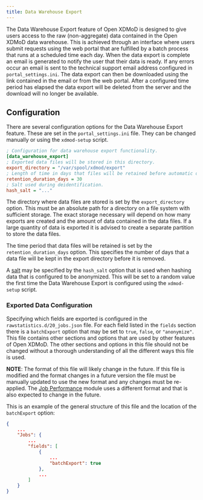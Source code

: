 ```yaml
---
title: Data Warehouse Export
---
```


The Data Warehouse Export feature of Open XDMoD is designed to give users
access to the raw (non-aggregate) data contained in the Open XDMoD data
warehouse.  This is achieved through an interface where users submit requests
using the web portal that are fulfilled by a batch process that runs at
a scheduled time each day.  When the data export is complete an email is
generated to notify the user that their data is ready.  If any errors occur an
email is sent to the technical support email address configured in
`portal_settings.ini`.  The data export can then be downloaded using the link
contained in the email or from the web portal.  After a configured time period
has elapsed the data export will be deleted from the server and the download
will no longer be available.

## Configuration

There are several configuration options for the Data Warehouse Export feature.
These are set in the `portal_settings.ini` file.  They can be changed manually
or using the `xdmod-setup` script.

```ini
; Configuration for data warehouse export functionality.
[data_warehouse_export]
; Exported data files will be stored in this directory.
export_directory = "/var/spool/xdmod/export"
; Length of time in days that files will be retained before automatic deletion.
retention_duration_days = 30
; Salt used during deidentification.
hash_salt = "..."
```

The directory where data files are stored is set by the `export_directory`
option.  This must be an absolute path for a directory on a file system with
sufficient storage.  The exact storage necessary will depend on how many
exports are created and the amount of data contained in the data files.  If a
large quantity of data is exported it is advised to create a separate partition
to store the data files.

The time period that data files will be retained is set by the
`retention_duration_days` option.  This specifies the number of days that a
data file will be kept in the export directory before it is removed.

A [salt][] may be specified by the `hash_salt` option that is used when hashing
data that is configured to be anonymized.  This will be set to a random value
the first time the Data Warehouse Export is configured using the `xdmod-setup`
script.

### Exported Data Configuration

Specifying which fields are exported is configured in the
`rawstatistics.d/20_jobs.json` file.  For each field listed in the `fields`
section there is a `batchExport` option that may be set to `true`, `false`, or
`"anonymize"`.  This file contains other sections and options that are used by
other features of Open XDMoD.  The other sections and options in this file
should not be changed without a thorough understanding of all the different
ways this file is used.

**NOTE**: The format of this file will likely change in the future.  If this
file is modified and the format changes in a future version the file must be
manually updated to use the new format and any changes must be re-applied.  The
[Job Performance](supremm) module uses a different format and that is also
expected to change in the future.

This is an example of the general structure of this file and the location of
the `batchExport` option:

```json
{
    ...
    "Jobs": {
        ...
        "fields": [
            {
                ...
                "batchExport": true
            },
            ...
        ]
    }
}
```

[salt]: https://en.wikipedia.org/wiki/Salt_(cryptography)
[supremm]: https://supremm.xdmod.org/
